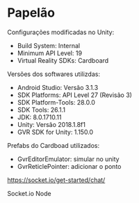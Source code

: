 ﻿# Papelão

Configurações modificadas no Unity:
- Build System: Internal
- Minimum API Level: 19
- Virtual Reality SDKs: Cardboard

Versões dos softwares utilizdas:
- Android Studio: Versão 3.1.3
- SDK Platforms: API Level 27 (Revisão 3)
- SDK Platform-Tools: 28.0.0
- SDK Tools: 26.1.1
- JDK: 8.0.1710.11
- Unity: Versão 2018.1.8f1
- GVR SDK for Unity: 1.150.0

Prefabs do Cardboad utilizados:
- GvrEditorEmulator: simular no unity
- GvrReticlePointer: adicionar o ponto

https://socket.io/get-started/chat/

Socket.io
Node
